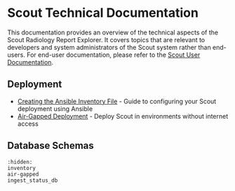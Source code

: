 # Scout Technical Documentation

This documentation provides an overview of the technical aspects of the Scout Radiology Report Explorer.
It covers topics that are relevant to developers and system administrators of the Scout system rather than
end-users. For end-user documentation, please refer to the [Scout User Documentation](index.md).

## Deployment

* [Creating the Ansible Inventory File](inventory.md) - Guide to configuring your Scout deployment using Ansible
* [Air-Gapped Deployment](air-gapped.md) - Deploy Scout in environments without internet access

## Database Schemas

```{toctree}
:hidden:
inventory
air-gapped
ingest_status_db
```
